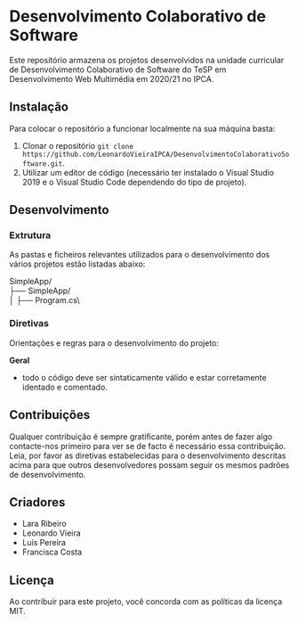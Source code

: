 # Desenvolvimento Colaborativo de Software

Este repositório armazena os projetos desenvolvidos na unidade curricular de Desenvolvimento Colaborativo de Software do TeSP em Desenvolvimento Web Multimédia em 2020/21 no IPCA.


## Instalação
Para colocar o repositório a funcionar localmente na sua máquina basta:
1. Clonar o repositório ```git clone https://github.com/LeonardoVieiraIPCA/DesenvolvimentoColaborativoSoftware.git```.
2. Utilizar um editor de código (necessário ter instalado o Visual Studio 2019 e o Visual Studio Code dependendo do tipo de projeto).


## Desenvolvimento
### Extrutura
As pastas e ficheiros relevantes utilizados para o desenvolvimento dos vários projetos estão listadas abaixo:

SimpleApp/\
├── SimpleApp/\
│     ├── Program.cs\

### Diretivas
Orientações e regras para o desenvolvimento do projeto:

**Geral**
- todo o código deve ser sintaticamente válido e estar corretamente identado e comentado.


## Contribuições
Qualquer contribuição é sempre gratificante, porém antes de fazer algo contacte-nos primeiro para ver se de facto é necessário essa contribuição.\
Leia, por favor as diretivas estabelecidas para o desenvolvimento descritas acima para que outros desenvolvedores possam seguir os mesmos padrões de desenvolvimento.


## Criadores
- Lara Ribeiro
- Leonardo Vieira
- Luís Pereira
- Francisca Costa


## Licença
Ao contribuir para este projeto, você concorda com as políticas da licença MIT.